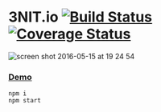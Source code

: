# 3NIT.io [![Build Status](https://travis-ci.org/trinit/3nit-io.svg?branch=master)](https://travis-ci.org/trinit/3nit-io) [![Coverage Status](https://coveralls.io/repos/github/trinit/3nit-io/badge.svg?branch=master&test)](https://coveralls.io/github/trinit/3nit-io?branch=master)

![screen shot 2016-05-15 at 19 24 54](https://cloud.githubusercontent.com/assets/3637300/15275692/c1ca8b22-1ad2-11e6-9647-521406a9dbbb.png)

### [Demo](http://trinit.github.io/3nit-io/)
```
npm i
npm start
```
